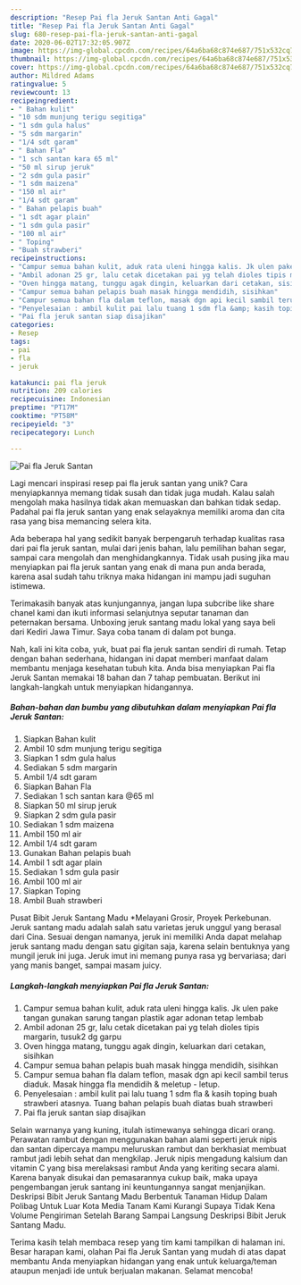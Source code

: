 ```yaml
---
description: "Resep Pai fla Jeruk Santan Anti Gagal"
title: "Resep Pai fla Jeruk Santan Anti Gagal"
slug: 680-resep-pai-fla-jeruk-santan-anti-gagal
date: 2020-06-02T17:32:05.907Z
image: https://img-global.cpcdn.com/recipes/64a6ba68c874e687/751x532cq70/pai-fla-jeruk-santan-foto-resep-utama.jpg
thumbnail: https://img-global.cpcdn.com/recipes/64a6ba68c874e687/751x532cq70/pai-fla-jeruk-santan-foto-resep-utama.jpg
cover: https://img-global.cpcdn.com/recipes/64a6ba68c874e687/751x532cq70/pai-fla-jeruk-santan-foto-resep-utama.jpg
author: Mildred Adams
ratingvalue: 5
reviewcount: 13
recipeingredient:
- " Bahan kulit"
- "10 sdm munjung terigu segitiga"
- "1 sdm gula halus"
- "5 sdm margarin"
- "1/4 sdt garam"
- " Bahan Fla"
- "1 sch santan kara 65 ml"
- "50 ml sirup jeruk"
- "2 sdm gula pasir"
- "1 sdm maizena"
- "150 ml air"
- "1/4 sdt garam"
- " Bahan pelapis buah"
- "1 sdt agar plain"
- "1 sdm gula pasir"
- "100 ml air"
- " Toping"
- "Buah strawberi"
recipeinstructions:
- "Campur semua bahan kulit, aduk rata uleni hingga kalis. Jk ulen pake tangan gunakan sarung tangan plastik agar adonan tetap lembab"
- "Ambil adonan 25 gr, lalu cetak dicetakan pai yg telah dioles tipis margarin, tusuk2 dg garpu"
- "Oven hingga matang, tunggu agak dingin, keluarkan dari cetakan, sisihkan"
- "Campur semua bahan pelapis buah masak hingga mendidih, sisihkan"
- "Campur semua bahan fla dalam teflon, masak dgn api kecil sambil terus diaduk. Masak hingga fla mendidih &amp; meletup - letup."
- "Penyelesaian : ambil kulit pai lalu tuang 1 sdm fla &amp; kasih toping buah strawberi atasnya. Tuang bahan pelapis buah diatas buah strawberi"
- "Pai fla jeruk santan siap disajikan"
categories:
- Resep
tags:
- pai
- fla
- jeruk

katakunci: pai fla jeruk 
nutrition: 209 calories
recipecuisine: Indonesian
preptime: "PT17M"
cooktime: "PT58M"
recipeyield: "3"
recipecategory: Lunch

---
```



![Pai fla Jeruk Santan](https://img-global.cpcdn.com/recipes/64a6ba68c874e687/751x532cq70/pai-fla-jeruk-santan-foto-resep-utama.jpg)

Lagi mencari inspirasi resep pai fla jeruk santan yang unik? Cara menyiapkannya memang tidak susah dan tidak juga mudah. Kalau salah mengolah maka hasilnya tidak akan memuaskan dan bahkan tidak sedap. Padahal pai fla jeruk santan yang enak selayaknya memiliki aroma dan cita rasa yang bisa memancing selera kita.

Ada beberapa hal yang sedikit banyak berpengaruh terhadap kualitas rasa dari pai fla jeruk santan, mulai dari jenis bahan, lalu pemilihan bahan segar, sampai cara mengolah dan menghidangkannya. Tidak usah pusing jika mau menyiapkan pai fla jeruk santan yang enak di mana pun anda berada, karena asal sudah tahu triknya maka hidangan ini mampu jadi suguhan istimewa.

Terimakasih banyak atas kunjungannya, jangan lupa subcribe like share chanel kami dan ikuti informasi selanjutnya seputar tanaman dan peternakan bersama. Unboxing jeruk santang madu lokal yang saya beli dari Kediri Jawa Timur. Saya coba tanam di dalam pot bunga.


Nah, kali ini kita coba, yuk, buat pai fla jeruk santan sendiri di rumah. Tetap dengan bahan sederhana, hidangan ini dapat memberi manfaat dalam membantu menjaga kesehatan tubuh kita. Anda bisa menyiapkan Pai fla Jeruk Santan memakai 18 bahan dan 7 tahap pembuatan. Berikut ini langkah-langkah untuk menyiapkan hidangannya.

<!--inarticleads1-->

##### Bahan-bahan dan bumbu yang dibutuhkan dalam menyiapkan Pai fla Jeruk Santan:

1. Siapkan  Bahan kulit
1. Ambil 10 sdm munjung terigu segitiga
1. Siapkan 1 sdm gula halus
1. Sediakan 5 sdm margarin
1. Ambil 1/4 sdt garam
1. Siapkan  Bahan Fla
1. Sediakan 1 sch santan kara @65 ml
1. Siapkan 50 ml sirup jeruk
1. Siapkan 2 sdm gula pasir
1. Sediakan 1 sdm maizena
1. Ambil 150 ml air
1. Ambil 1/4 sdt garam
1. Gunakan  Bahan pelapis buah
1. Ambil 1 sdt agar plain
1. Sediakan 1 sdm gula pasir
1. Ambil 100 ml air
1. Siapkan  Toping
1. Ambil Buah strawberi


Pusat Bibit Jeruk Santang Madu *Melayani Grosir, Proyek Perkebunan. Jeruk santang madu adalah salah satu varietas jeruk unggul yang berasal dari Cina. Sesuai dengan namanya, jeruk ini memiliki Anda dapat melahap jeruk santang madu dengan satu gigitan saja, karena selain bentuknya yang mungil jeruk ini juga. Jeruk imut ini memang punya rasa yg bervariasa; dari yang manis banget, sampai masam juicy. 

<!--inarticleads2-->

##### Langkah-langkah menyiapkan Pai fla Jeruk Santan:

1. Campur semua bahan kulit, aduk rata uleni hingga kalis. Jk ulen pake tangan gunakan sarung tangan plastik agar adonan tetap lembab
1. Ambil adonan 25 gr, lalu cetak dicetakan pai yg telah dioles tipis margarin, tusuk2 dg garpu
1. Oven hingga matang, tunggu agak dingin, keluarkan dari cetakan, sisihkan
1. Campur semua bahan pelapis buah masak hingga mendidih, sisihkan
1. Campur semua bahan fla dalam teflon, masak dgn api kecil sambil terus diaduk. Masak hingga fla mendidih &amp; meletup - letup.
1. Penyelesaian : ambil kulit pai lalu tuang 1 sdm fla &amp; kasih toping buah strawberi atasnya. Tuang bahan pelapis buah diatas buah strawberi
1. Pai fla jeruk santan siap disajikan


Selain warnanya yang kuning, itulah istimewanya sehingga dicari orang. Perawatan rambut dengan menggunakan bahan alami seperti jeruk nipis dan santan dipercaya mampu meluruskan rambut dan berkhasiat membuat rambut jadi lebih sehat dan mengkilap. Jeruk nipis mengadung kalsium dan vitamin C yang bisa merelaksasi rambut Anda yang keriting secara alami. Karena banyak disukai dan pemasarannya cukup baik, maka upaya pengembangan jeruk santang ini keuntungannya sangat menjanjikan. Deskripsi Bibit Jeruk Santang Madu Berbentuk Tanaman Hidup Dalam Polibag Untuk Luar Kota Media Tanam Kami Kurangi Supaya Tidak Kena Volume Pengiriman Setelah Barang Sampai Langsung Deskripsi Bibit Jeruk Santang Madu. 

Terima kasih telah membaca resep yang tim kami tampilkan di halaman ini. Besar harapan kami, olahan Pai fla Jeruk Santan yang mudah di atas dapat membantu Anda menyiapkan hidangan yang enak untuk keluarga/teman ataupun menjadi ide untuk berjualan makanan. Selamat mencoba!
